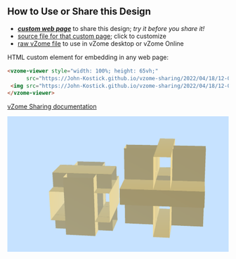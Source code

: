 
## How to Use or Share this Design

 - [***custom web page***][post] to share this design; *try it before you share it!*
 - [source file for that custom page][source]; click to customize
 - [raw vZome file][raw] to use in vZome desktop or vZome Online
 
 HTML custom element for embedding in any web page:
 ```html
<vzome-viewer style="width: 100%; height: 65vh;"
       src="https://John-Kostick.github.io/vzome-sharing/2022/04/18/12-07-38-Box-beams/Box-beams.vZome" >
  <img src="https://John-Kostick.github.io/vzome-sharing/2022/04/18/12-07-38-Box-beams/Box-beams.png" />
</vzome-viewer>
 ```

[vZome Sharing documentation](https://vzome.github.io/vzome/sharing.html#how-it-works)

![Image](<Box-beams.png>)


[post]: <https://John-Kostick.github.io/vzome-sharing/2022/04/18/Box-beams-12-07-38.html>
[source]: <https://github.com/John-Kostick/vzome-sharing/edit/main/_posts/2022-04-18-Box-beams-12-07-38.md>
[raw]: <https://raw.githubusercontent.com/John-Kostick/vzome-sharing/main/2022/04/18/12-07-38-Box-beams/Box-beams.vZome>